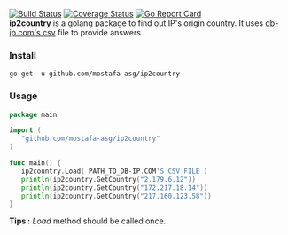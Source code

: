 [![Build Status](https://travis-ci.org/mostafa-asg/ip2country.svg?branch=master)](https://travis-ci.org/mostafa-asg/ip2country) [![Coverage Status](https://coveralls.io/repos/github/mostafa-asg/ip2country/badge.svg?branch=master)](https://coveralls.io/github/mostafa-asg/ip2country?branch=master) [![Go Report Card](https://goreportcard.com/badge/github.com/mostafa-asg/ip2country)](https://goreportcard.com/report/github.com/mostafa-asg/ip2country)  
**ip2country** is a golang package to find out IP's origin country. It uses [db-ip.com's csv](https://db-ip.com/db/download/country)
 file to provide answers.
 ### Install
 ```
 go get -u github.com/mostafa-asg/ip2country
 ```
 ### Usage
 ```Go
package main

import (
	"github.com/mostafa-asg/ip2country"
)

func main() {
	ip2country.Load( PATH_TO_DB-IP.COM'S CSV FILE )
	println(ip2country.GetCountry("2.179.6.12"))
	println(ip2country.GetCountry("172.217.18.14"))
	println(ip2country.GetCountry("217.160.123.58"))
}
 ```
 **Tips :** *Load* method should be called once.
